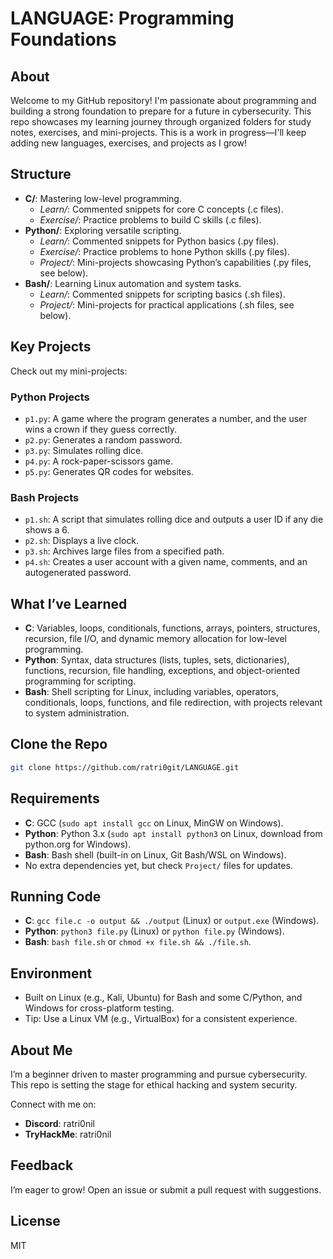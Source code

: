 # LANGUAGE: Programming Foundations

## About
Welcome to my GitHub repository! I'm passionate about programming and building a strong foundation to prepare for a future in cybersecurity. This repo showcases my learning journey through organized folders for study notes, exercises, and mini-projects. This is a work in progress—I'll keep adding new languages, exercises, and projects as I grow!

## Structure

- **C/**: Mastering low-level programming.
  - *Learn/*: Commented snippets for core C concepts (.c files).
  - *Exercise/*: Practice problems to build C skills (.c files).
- **Python/**: Exploring versatile scripting.
  - *Learn/*: Commented snippets for Python basics (.py files).
  - *Exercise/*: Practice problems to hone Python skills (.py files).
  - *Project/*: Mini-projects showcasing Python’s capabilities (.py files, see below).
- **Bash/**: Learning Linux automation and system tasks.
  - *Learn/*: Commented snippets for scripting basics (.sh files).
  - *Project/*: Mini-projects for practical applications (.sh files, see below).

## Key Projects
Check out my mini-projects:

### Python Projects
- `p1.py`: A game where the program generates a number, and the user wins a crown if they guess correctly.
- `p2.py`: Generates a random password.
- `p3.py`: Simulates rolling dice.
- `p4.py`: A rock-paper-scissors game.
- `p5.py`: Generates QR codes for websites.

### Bash Projects
- `p1.sh`: A script that simulates rolling dice and outputs a user ID if any die shows a 6.
- `p2.sh`: Displays a live clock.
- `p3.sh`: Archives large files from a specified path.
- `p4.sh`: Creates a user account with a given name, comments, and an autogenerated password.

## What I’ve Learned
- **C**: Variables, loops, conditionals, functions, arrays, pointers, structures, recursion, file I/O, and dynamic memory allocation for low-level programming.
- **Python**: Syntax, data structures (lists, tuples, sets, dictionaries), functions, recursion, file handling, exceptions, and object-oriented programming for scripting.
- **Bash**: Shell scripting for Linux, including variables, operators, conditionals, loops, functions, and file redirection, with projects relevant to system administration.

## Clone the Repo
```bash
git clone https://github.com/ratri0git/LANGUAGE.git
```

## Requirements
- **C**: GCC (`sudo apt install gcc` on Linux, MinGW on Windows).
- **Python**: Python 3.x (`sudo apt install python3` on Linux, download from python.org for Windows).
- **Bash**: Bash shell (built-in on Linux, Git Bash/WSL on Windows).
- No extra dependencies yet, but check `Project/` files for updates.

## Running Code
- **C**: `gcc file.c -o output && ./output` (Linux) or `output.exe` (Windows).
- **Python**: `python3 file.py` (Linux) or `python file.py` (Windows).
- **Bash**: `bash file.sh` or `chmod +x file.sh && ./file.sh`.

## Environment
- Built on Linux (e.g., Kali, Ubuntu) for Bash and some C/Python, and Windows for cross-platform testing.
- Tip: Use a Linux VM (e.g., VirtualBox) for a consistent experience.

## About Me
I’m a beginner driven to master programming and pursue cybersecurity. This repo is setting the stage for ethical hacking and system security.

Connect with me on:
- **Discord**: ratri0nil
- **TryHackMe**: ratri0nil

## Feedback
I’m eager to grow! Open an issue or submit a pull request with suggestions.

## License
MIT
